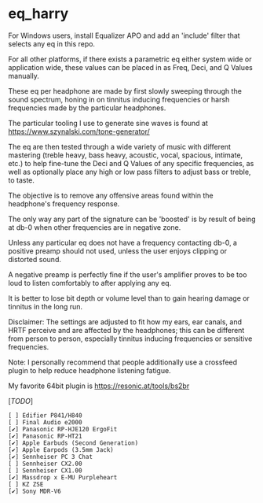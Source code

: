 # eq_harry

For Windows users, install Equalizer APO and add an 'include' filter that selects any eq in this repo.

For all other platforms, if there exists a parametric eq either system wide or application wide, these values can be placed in as Freq, Deci, and Q Values manually.

These eq per headphone are made by first slowly sweeping through the sound spectrum, honing in on tinnitus inducing frequencies or harsh frequencies made by the particular headphones.

The particular tooling I use to generate sine waves is found at https://www.szynalski.com/tone-generator/

The eq are then tested through a wide variety of music with different mastering (treble heavy, bass heavy, acoustic, vocal, spacious, intimate, etc.) to help fine-tune the Deci and Q Values of any specific frequencies, as well as optionally place any high or low pass filters to adjust bass or treble, to taste.

The objective is to remove any offensive areas found within the headphone's frequency response.

The only way any part of the signature can be 'boosted' is by result of being at db-0 when other frequencies are in negative zone.

Unless any particular eq does not have a frequency contacting db-0, a positive preamp should not used, unless the user enjoys clipping or distorted sound.

A negative preamp is perfectly fine if the user's amplifier proves to be too loud to listen comfortably to after applying any eq.

It is better to lose bit depth or volume level than to gain hearing damage or tinnitus in the long run.

Disclaimer: The settings are adjusted to fit how my ears, ear canals, and HRTF perceive and are affected by the headphones; this can be different from person to person, especially tinnitus inducing frequencies or sensitive frequencies.

Note: I personally recommend that people additionally use a crossfeed plugin to help reduce headphone listening fatigue.

My favorite 64bit plugin is https://resonic.at/tools/bs2br

[*TODO*]

    [ ] Edifier P841/H840
    [ ] Final Audio e2000
    [✔️] Panasonic RP-HJE120 ErgoFit
    [✔️] Panasonic RP-HT21
    [✔️] Apple Earbuds (Second Generation)
    [✔️] Apple Earpods (3.5mm Jack)
    [✔️] Sennheiser PC 3 Chat
    [ ] Sennheiser CX2.00
    [ ] Sennheiser CX1.00
    [✔️] Massdrop x E-MU Purpleheart
    [ ] KZ ZSE
    [✔️] Sony MDR-V6
